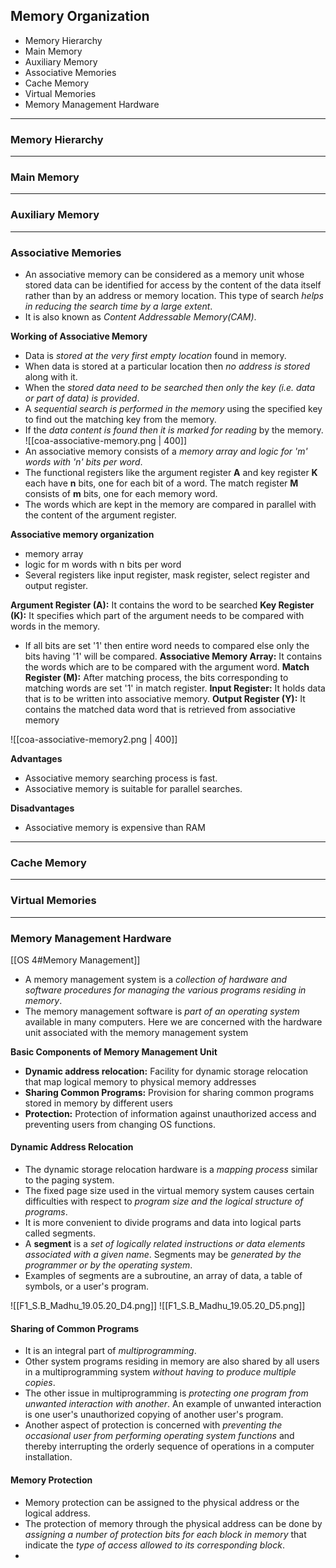 ## Memory Organization
- Memory Hierarchy
- Main Memory
- Auxiliary Memory
- Associative Memories
- Cache Memory
- Virtual Memories
- Memory Management Hardware

---
### Memory Hierarchy

---
### Main Memory


---
### Auxiliary Memory

---
### Associative Memories
- An associative memory can be considered as a memory unit whose stored data can be identified for access by the content of the data itself rather than by an address or memory location. This type of search _helps in reducing the search time by a large extent_.
- It is also known as _Content Addressable Memory(CAM)_.

__Working of Associative Memory__  
- Data is _stored at the very first empty location_ found in memory.  
- When data is stored at a particular location then _no address is stored_ along with it.  
- When the _stored data need to be searched then only the key (i.e. data or part of data) is provided_.
- A _sequential search is performed in the memory_ using the specified key to find out the matching key from the memory.
- If the _data content is found then it is marked for reading_ by the memory. 
![[coa-associative-memory.png | 400]]
- An associative memory consists of a _memory array and logic for 'm' words with 'n' bits per word_.
- The functional registers like the argument register **A** and key register **K** each have **n** bits, one for each bit of a word. The match register **M** consists of **m** bits, one for each memory word.
- The words which are kept in the memory are compared in parallel with the content of the argument register.

__Associative memory organization__
- memory array
- logic for m words with n bits per word
- Several registers like input register, mask register, select register and output register.

__Argument Register (A):__ It contains the word to be searched
__Key Register (K):__ It specifies which part of the argument needs to be compared with words in the memory.
- If all bits are set '1' then entire word needs to compared else only the bits having '1' will be compared.
__Associative Memory Array:__ It contains the words which are to be compared with the argument word. 
__Match Register (M):__ After matching process, the bits corresponding to matching words are set '1' in match register.
__Input Register:__ It holds data that is to be written into associative memory.
__Output Register (Y):__ It contains the matched data word that is retrieved from associative memory

![[coa-associative-memory2.png | 400]]

__Advantages__
- Associative memory searching process is fast.  
- Associative memory is suitable for parallel searches.

__Disadvantages__
- Associative memory is expensive than RAM

---
### Cache Memory
---
###    Virtual Memories

---
### Memory Management Hardware
[[OS 4#Memory Management]]
- A memory management system is a _collection of hardware and software procedures for managing the various programs residing in memory_.
- The memory management software is _part of an operating system_ available in many computers. Here we are concerned with the hardware unit associated with the memory management system

__Basic Components of Memory Management Unit__
- __Dynamic address relocation:__ Facility for dynamic storage relocation that map logical memory to physical memory addresses
- __Sharing Common Programs:__ Provision for sharing common programs stored in memory by different users
- __Protection:__ Protection of information against unauthorized access and preventing users from changing OS functions.

#### Dynamic Address Relocation
- The dynamic storage relocation hardware is a _mapping process_ similar to the paging system.
- The fixed page size used in the virtual memory system causes certain difficulties with respect to _program size and the logical structure of programs_.
- It is more convenient to divide programs and data into logical parts called segments.
- A __segment__ is a _set of logically related instructions or data elements associated with a given name_. Segments may be _generated by the programmer or by the operating system_.
- Examples of segments are a subroutine, an array of data, a table of symbols, or a user's program.

![[F1_S.B_Madhu_19.05.20_D4.png]]
![[F1_S.B_Madhu_19.05.20_D5.png]]
#### Sharing of Common Programs
- It is an integral part of _multiprogramming_.
- Other system programs residing in memory are also shared by all users in a multiprogramming system _without having to produce multiple copies_.
- The other issue in multiprogramming is _protecting one program from unwanted interaction with another_. An example of unwanted interaction is one user's unauthorized copying of another user's program.
- Another aspect of protection is concerned with _preventing the occasional user from performing operating system functions_ and thereby interrupting the orderly sequence of operations in a computer installation.

#### Memory Protection
- Memory protection can be assigned to the physical address or the logical address.
- The protection of memory through the physical address can be done by _assigning a number of protection bits for each block in memory_ that indicate the _type of access allowed to its corresponding block_.
- 
